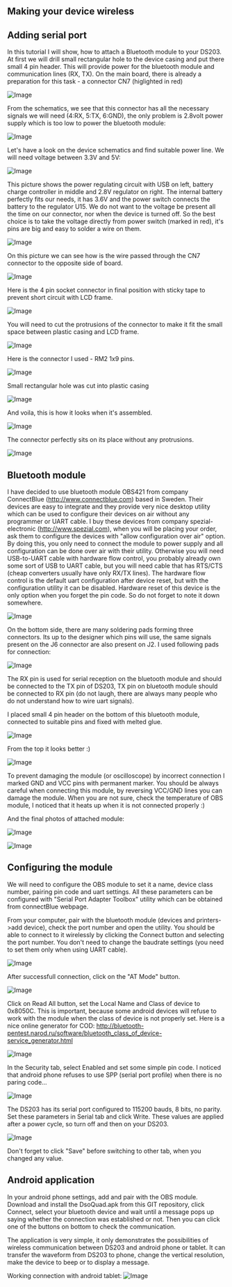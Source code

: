 Making your device wireless
---------------------------

Adding serial port
------------------

In this tutorial I will show, how to attach a Bluetooth module to your DS203. At first we will drill small rectangular hole to the device casing and put there small 4 pin header. This will provide power for the bluetooth module and communication lines (RX, TX). On the main board, there is already a preparation for this task - a connector CN7 (higlighted in red)

![Image](Man/SerialOutput/images/board_h.jpg)

From the schematics, we see that this connector has all the necessary signals we will need (4:RX, 5:TX, 6:GND), the only problem is 2.8volt power supply which is too low to power the bluetooth module:

![Image](Man/SerialOutput/images/schem_cn7.png)

Let's have a look on the device schematics and find suitable power line. We will need voltage between 3.3V and 5V:

![Image](Man/SerialOutput/images/schem_power.png)

This picture shows the power regulating circuit with USB on left, battery charge controller in middle and 2.8V regulator on right. The internal battery perfectly fits our needs, it has 3.6V and the power switch connects the battery to the regulator U15. We do not want to the voltage be present all the time on our connector, nor when the device is turned off. So the best choice is to take the voltage directly from power switch (marked in red), it's pins are big and easy to solder a wire on them.

![Image](Man/SerialOutput/images/photo_1.jpg)

On this picture we can see how is the wire passed through the CN7 connector to the opposite side of board.

![Image](Man/SerialOutput/images/photo_2.jpg)

Here is the 4 pin socket connector in final position with sticky tape to prevent short circuit with LCD frame.

![Image](Man/SerialOutput/images/photo_3.jpg)

You will need to cut the protrusions of the connector to make it fit the small space between plastic casing and LCD frame.

![Image](Man/SerialOutput/images/photo_4.jpg)

Here is the connector I used - RM2 1x9 pins.

![Image](Man/SerialOutput/images/photo_5.jpg)

Small rectangular hole was cut into plastic casing

![Image](Man/SerialOutput/images/photo_6.jpg)

And voila, this is how it looks when it's assembled.

![Image](Man/SerialOutput/images/photo_7.jpg)

The connector perfectly sits on its place without any protrusions.

![Image](Man/SerialOutput/images/photo_8.jpg)


Bluetooth module
----------------
I have decided to use bluetooth module OBS421 from company ConnectBlue (http://www.connectblue.com) based in Sweden. Their devices are easy to integrate and they provide very nice desktop utility which can be used to configure their devices on air without any programmer or UART cable.
I buy these devices from company spezial-electronic (http://www.spezial.com), when you will be placing your order, ask them to configure the devices with "allow configuration over air" option. By doing this, you only need to connect the module to power supply and all configuration can be done over air with their utility. Otherwise you will need USB-to-UART cable with hardware flow control, you probably already own some sort of USB to UART cable, but you will need cable that has RTS/CTS (cheap converters usually have only RX/TX lines). The hardware flow control is the default uart configuration after device reset, but with the configuration utility it can be disabled. Hardware reset of this device is the only option when you forget the pin code. So do not forget to note it down somewhere. 

![Image](Man/SerialOutput/images/obs421.jpg)

On the bottom side, there are many soldering pads forming three connectors. Its up to the designer which pins will use, the same signals present on the J6 connector are also present on J2. I used following pads for connection:

![Image](Man/SerialOutput/images/obs421pins.png)

The RX pin is used for serial reception on the bluetooth module and should be connected to the TX pin of DS203, TX pin on bluetooth module should be connected to RX pin (do not laugh, there are always many people who do not understand how to wire uart signals).

I placed small 4 pin header on the bottom of this bluetooth module, connected to suitable pins and fixed with melted glue.

![Image](Man/SerialOutput/images/photo_9.jpg)

From the top it looks better :)

![Image](Man/SerialOutput/images/photo_10.jpg)

To prevent damaging the module (or oscilloscope) by incorrect connection I marked GND and VCC pins with permanent marker. You should be always careful when connecting this module, by reversing VCC/GND lines you can damage the module. When you are not sure, check the temperature of OBS module, I noticed that it heats up when it is not connected properly :)

And the final photos of attached module:

![Image](Man/SerialOutput/images/photo_11.jpg)

![Image](Man/SerialOutput/images/photo_12.jpg)



Configuring the module
----------------------

We will need to configure the OBS module to set it a name, device class number, pairing pin code and uart settings. All these parameters can be configured with "Serial Port Adapter Toolbox" utility which can be obtained from connectBlue webpage.

From your computer, pair with the bluetooth module (devices and printers->add device), check the port number and open the utility. You should be able to connect to it wirelessly by clicking the Connect button and selecting the port number. You don't need to change the baudrate settings (you need to set them only when using UART cable). 

![Image](Man/SerialOutput/images/toolbox_00.png)

After successfull connection, click on the "AT Mode" button.

![Image](Man/SerialOutput/images/toolbox_0.png)

Click on Read All button, set the Local Name and Class of device to 0x8050C. This is important, because some android devices will refuse to work with the module when the class of device is not properly set. Here is a nice online generator for COD: http://bluetooth-pentest.narod.ru/software/bluetooth_class_of_device-service_generator.html

![Image](Man/SerialOutput/images/toolbox_1.png)

In the Security tab, select Enabled and set some simple pin code. I noticed that android phone refuses to use SPP (serial port profile) when there is no paring code...

![Image](Man/SerialOutput/images/toolbox_2.png)

The DS203 has its serial port configured to 115200 bauds, 8 bits, no parity. Set these parameters in Serial tab and click Write. These values are applied after a power cycle, so turn off and then on your DS203.

![Image](Man/SerialOutput/images/toolbox_3.png)

Don't forget to click "Save" before switching to other tab, when you changed any value.

Android application
-------------------

In your android phone settings, add and pair with the OBS module. Download and install the DsoQuad.apk from this GIT repository, click Connect, select your bluetooth device and wait until a message pops up saying whether the connection was established or not. Then you can click one of the buttons on bottom to check the communication.

The application is very simple, it only demonstrates the possibilities of wireless communication between DS203 and android phone or tablet. It can transfer the waveform from DS203 to phone, change the vertical resolution, make the device to beep or to display a message.

Working connection with android tablet:
![Image](Man/SerialOutput/images/photo_tablet.jpg)


